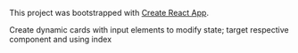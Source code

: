 This project was bootstrapped with [Create React App](https://github.com/facebook/create-react-app).

Create dynamic cards with input elements to modify state; target respective component and using index
